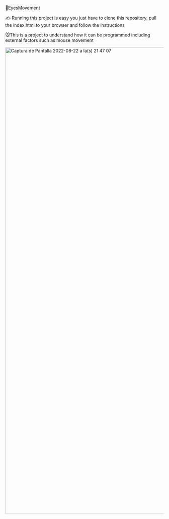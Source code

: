 👀EyesMovement


✍️ Running this project is easy you just have to clone this repository, pull the index.html to your browser and follow the instructions


🐭This is a project to understand how it can be programmed including external factors such as mouse movement

<img width="1479" alt="Captura de Pantalla 2022-08-22 a la(s) 21 47 07" src="https://user-images.githubusercontent.com/74006646/186058212-03085d21-2fd9-43bf-b95b-ad731fcc099e.png">

